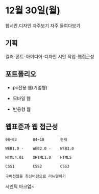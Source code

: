 # 12월 30일(월)

웹시안.디자인 자주보기 자주 들여다보기

## 기획

컬러-폰트-아이디어-디자인 시안 작업-웹접근성



## 포트폴리오

+ pc전용 웹(기업형)

+ 모바일 웹

+ 반응형 웹

## 웹표준과 웹 접근성

~~~
98~03       04~10       현재

WEB1.0 -    WEB2.0 -    WEB3.0

HTML4.01    XHTML1.0    HTML5

CSS1        CSS2        CSS3

구버전웹을 최신버전으로 리뉴얼하기
~~~

시멘틱 마크업~

